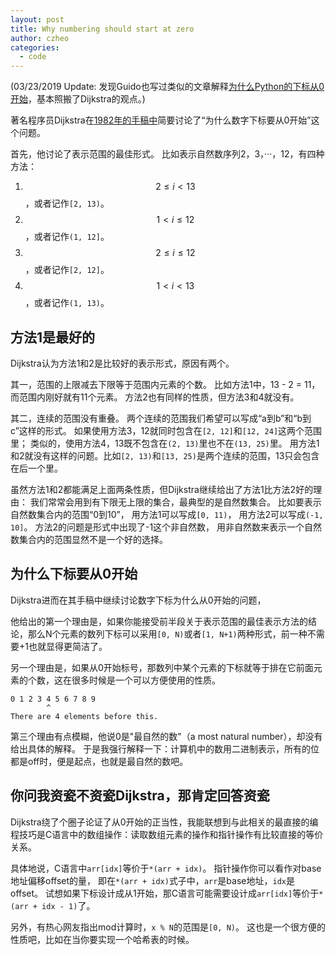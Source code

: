 ```yaml
---
layout: post
title: Why numbering should start at zero
author: czheo
categories:
  - code
---
```

(03/23/2019 Update: 发现Guido也写过类似的文章解释[为什么Python的下标从0开始](http://python-history.blogspot.com/2013/10/why-python-uses-0-based-indexing.html)，基本照搬了Dijkstra的观点。)

著名程序员Dijkstra在[1982年的手稿中](https://www.cs.utexas.edu/users/EWD/transcriptions/EWD08xx/EWD831.html)简要讨论了“为什么数字下标要从0开始”这个问题。

首先，他讨论了表示范围的最佳形式。
比如表示自然数序列2，3，···，12，有四种方法：

1. $$2 \leq i \lt 13$$，或者记作`[2, 13)`。
2. $$1 \lt i \leq 12$$，或者记作`(1, 12]`。
3. $$2 \leq i \leq 12$$，或者记作`[2, 12]`。
4. $$1 \lt i \lt 13$$，或者记作`(1, 13)`。

## 方法1是最好的

Dijkstra认为方法1和2是比较好的表示形式，原因有两个。

其一，范围的上限减去下限等于范围内元素的个数。
比如方法1中，13 - 2 = 11，而范围内刚好就有11个元素。
方法2也有同样的性质，但方法3和4就没有。

其二，连续的范围没有重叠。
两个连续的范围我们希望可以写成“a到b”和“b到c”这样的形式。
如果使用方法3，12就同时包含在`[2, 12]`和`[12, 24]`这两个范围里；
类似的，使用方法4，13既不包含在`(2, 13)`里也不在`(13, 25)`里。
用方法1和2就没有这样的问题。比如`[2, 13)`和`[13, 25)`是两个连续的范围，13只会包含在后一个里。

虽然方法1和2都能满足上面两条性质，但Dijkstra继续给出了方法1比方法2好的理由：
我们常常会用到有下限无上限的集合，最典型的是自然数集合。
比如要表示自然数集合内的范围“0到10”，
用方法1可以写成`[0, 11)`，
用方法2可以写成`(-1, 10]`。
方法2的问题是形式中出现了-1这个非自然数，
用非自然数来表示一个自然数集合内的范围显然不是一个好的选择。

## 为什么下标要从0开始

Dijkstra进而在其手稿中继续讨论数字下标为什么从0开始的问题，

他给出的第一个理由是，如果你能接受前半段关于表示范围的最佳表示方法的结论，那么N个元素的数列下标可以采用`[0, N)`或者`[1, N+1)`两种形式，前一种不需要+1也就显得更简洁了。

另一个理由是，如果从0开始标号，那数列中某个元素的下标就等于排在它前面元素的个数，这在很多时候是一个可以方便使用的性质。

~~~
0 1 2 3 4 5 6 7 8 9
        ^
There are 4 elements before this.        
~~~

第三个理由有点模糊，他说0是"最自然的数"（a most natural number），却没有给出具体的解释。
于是我强行解释一下：计算机中的数用二进制表示，所有的位都是off时，便是起点，也就是最自然的数吧。

## 你问我资瓷不资瓷Dijkstra，那肯定回答资瓷

Dijkstra绕了个圈子论证了从0开始的正当性，我能联想到与此相关的最直接的编程技巧是C语言中的数组操作：读取数组元素的操作和指针操作有比较直接的等价关系。

具体地说，C语言中`arr[idx]`等价于`*(arr + idx)`。
指针操作你可以看作对base地址偏移offset的量，
即在`*(arr + idx)`式子中，`arr`是base地址，`idx`是offset。
试想如果下标设计成从1开始，那C语言可能需要设计成`arr[idx]`等价于`*(arr + idx - 1)`了。

另外，有热心网友指出mod计算时，`x % N`的范围是`[0, N)`。
这也是一个很方便的性质吧，比如在当你要实现一个哈希表的时候。
